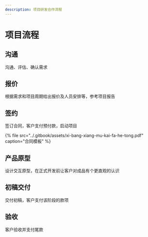 ```yaml
---
description: 项目研发合作流程
---
```


# 项目流程

## 沟通

沟通、评估、确认需求

## 报价

根据需求和项目周期给出报价及人员安排等，参考项目报告

## 签约

签订合同，客户支付预付款，启动项目

{% file src="../.gitbook/assets/xi-bang-xiang-mu-kai-fa-he-tong.pdf" caption="合同模板" %}

## 产品原型

设计交互原型，在正式开发前让客户对成品有个更直观的认识

## 初稿交付

交付初稿，客户支付该阶段的款项

## 验收

客户验收并支付尾款



